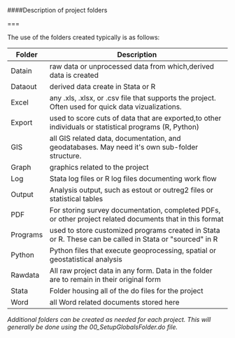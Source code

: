 ####Description of project folders  

===

The use of the folders created typically is as follows:  

| Folder   | Description                                                                                              |
|----------|----------------------------------------------------------------------------------------------------------|
| Datain   | raw data or unprocessed data from which,derived data is created                                          |
| Dataout  | derived data create in Stata or R                                                                        |
| Excel    | any .xls, .xlsx, or .csv file that supports the project. Often used for quick data vizualizations.       |
| Export   | used to score cuts of data that are exported,to other individuals or statistical programs (R, Python)    |
| GIS      | all GIS related data, documentation, and geodatabases. May need it's own sub-folder structure.            |
| Graph    | graphics related to the project                                                                          |
| Log      | Stata log files or R log files documenting work flow                                                     |
| Output   | Analysis output, such as estout or outreg2 files or statistical tables                                   |
| PDF      | For storing survey documentation, completed PDFs, or other project related documents that in this format |
| Programs | used to store customized programs created in Stata or R. These can be called in Stata or "sourced" in R  |
| Python   | Python files that execute geoprocessing, spatial or geostatistical analysis                              |
| Rawdata  | All raw project data in any form. Data in the folder are to remain in their original form                |
| Stata    | Folder housing all of the do files for the project                                                       |
| Word     | all Word related documents stored here                                                                   |  
  
*Additional folders can be created as needed for each project. This will generally be done using the 00_SetupGlobalsFolder.do file.*

